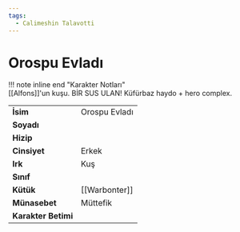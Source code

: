 ```yaml
---
tags:
  - Calimeshin Talavotti
---  
```

# Orospu Evladı   
  
!!! note inline end "Karakter Notları"  
	[[Alfons]]'un kuşu. BİR SUS ULAN! Küfürbaz haydo + hero complex.     
  
|  |  |  
|---|---|  
| **İsim** | Orospu Evladı |  
| **Soyadı** |  |  
| **Hizip** |  |  
| **Cinsiyet** | Erkek |  
| **Irk** | Kuş |  
| **Sınıf** |  |  
| **Kütük** | [[Warbonter]] |  
| **Münasebet** | Müttefik |  
| **Karakter Betimi** |  |  
  
  

